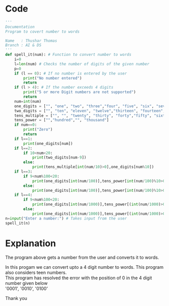 # Code
```python
'''
Documentation
Program to covert number to words

Name   : Thushar Thomas
Branch : AI & DS
'''
def spell_it(num): # Function to convert number to words
    i=0 
    l=len(num) # Checks the number of digits of the given number
    p=0
    if (l == 0): # If no number is entered by the user
        print("No number entered")
        return
    if (l > 4): # If the number exceeds 4 digits
        print("5 or more Digit numbers are not supported")
        return
    num=int(num)
    one_digits = ["", "one", "two", "three","four", "five", "six", "seven","eight", "nine"]
    two_digits = ["", "ten", "eleven", "twelve","thirteen", "fourteen", "fifteen","sixteen", "seventeen", "eighteen","nineteen"]
    tens_multiple = ["", "", "twenty", "thirty", "forty","fifty", "sixty", "seventy", "eighty","ninety"]
    tens_power = ["","hundred","", "thousand"]
    if num==0:
        print("Zero")
        return
    if l==1:
        print(one_digits[num])
    if l==2:
        if 10<num<20:
            print(two_digits[num-9])
        else:
            print(tens_multiple[int(num/10)>0],one_digits[num%10])
    if l==3:
        if 9<num%100<20:
            print(one_digits[int(num/100)],tens_power[int(num/100)%10>0],two_digits[int(num%10)+1])
        else:
            print(one_digits[int(num/100)],tens_power[int(num/100)%10>0],tens_multiple[int((num%100)/10)],one_digits[num%10])
    if l==4:
        if 9<num%100<20:
            print(one_digits[int(num/1000)],tens_power[(int(num/1000)>0)+2],one_digits[int((num%1000)/100)],tens_power[int(num/100)%10>0],two_digits[int(num%10)+1])
        else:
            print(one_digits[int(num/1000)],tens_power[(int(num/1000)>0)+2],one_digits[int((num%1000)/100)],tens_power[int(num/100)%10>0],tens_multiple[int((num%100)/10)],one_digits[num%10])
n=input("Enter a number:") # Takes input from the user
spell_it(n)
```

# Explanation
The program above gets a number from the user and converts it to words. 
<p>In this progam we can convert upto a 4 digit number to words. 
    This program also considers teen numbers. <br/>This program has resolved the error with the position of 0 in the 4 digit number given below
      <br/>'0001', '0010', '0100'</p>
 Thank you
